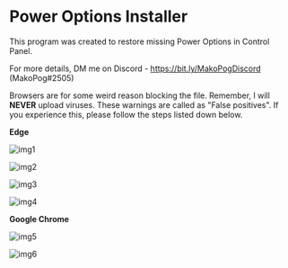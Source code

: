 # Power Options Installer

This program was created to restore missing Power Options in Control Panel.

For more details, DM me on Discord - https://bit.ly/MakoPogDiscord (MakoPog#2505)

Browsers are for some weird reason blocking the file. Remember, I will __NEVER__ upload viruses. These warnings are called as "False positives". If you experience this, please follow the steps listed down below.

__Edge__

![img1](https://i.imgur.com/gehOz0b.png)

![img2](https://i.imgur.com/l8zYn1j.png)

![img3](https://i.imgur.com/3AW4uqP.png)

![img4](https://i.imgur.com/8guOoWa.png)


__Google Chrome__

![img5](https://i.imgur.com/30npsEJ.png)

![img6](https://i.imgur.com/BbuEnIm.png)


